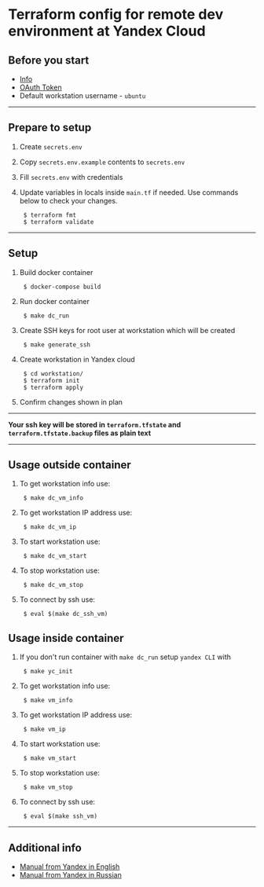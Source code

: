 # Terraform config for remote dev environment at Yandex Cloud

## Before you start

- [Info](https://cloud.yandex.com/en-ru/docs/solutions/infrastructure-management/terraform-quickstart#before-you-begin)
- [OAuth Token](https://cloud.yandex.com/en-ru/docs/iam/concepts/authorization/oauth-token)
- Default workstation username - `ubuntu`

***

## Prepare to setup

1. Create `secrets.env`

1. Copy `secrets.env.example` contents to `secrets.env`

1. Fill `secrets.env` with credentials

1. Update variables in locals inside `main.tf` if needed. Use commands below to check your changes.

        $ terraform fmt
        $ terraform validate

***

## Setup

1. Build docker container

        $ docker-compose build

1. Run docker container

        $ make dc_run

1. Create SSH keys for root user at workstation which will be created

        $ make generate_ssh

1. Create workstation in Yandex cloud

        $ cd workstation/
        $ terraform init
        $ terraform apply

1. Confirm changes shown in plan

***

**Your ssh key will be stored in `terraform.tfstate` and `terraform.tfstate.backup` files as plain text**

***

## Usage outside container

1. To get workstation info use:

        $ make dc_vm_info

1. To get workstation IP address use:

        $ make dc_vm_ip

1. To start workstation use:

        $ make dc_vm_start

1. To stop workstation use:

        $ make dc_vm_stop

1. To connect by ssh use:

        $ eval $(make dc_ssh_vm)

## Usage inside container

1. If you don't run container with `make dc_run` setup `yandex CLI` with

        $ make yc_init

1. To get workstation info use:

        $ make vm_info

1. To get workstation IP address use:

        $ make vm_ip

1. To start workstation use:

        $ make vm_start

1. To stop workstation use:

        $ make vm_stop

1. To connect by ssh use:

        $ eval $(make ssh_vm)

***

## Additional info

- [Manual from Yandex in English](https://cloud.yandex.com/en-ru/docs/solutions/infrastructure-management/terraform-quickstart)
- [Manual from Yandex in Russian](https://cloud.yandex.ru/docs/solutions/infrastructure-management/terraform-quickstart)

